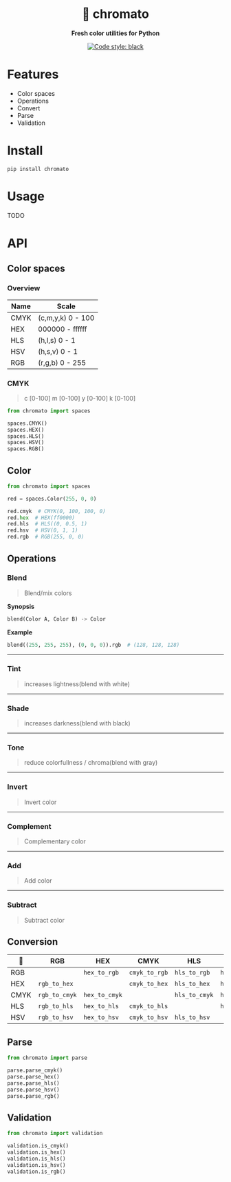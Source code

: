 <div align="center">
    <h1>🍅 chromato</h1>
    <p>
        <b>Fresh color utilities for Python</b>
    </p>

<!--![test](https://github.com/vikpe/chromato/workflows/test/badge.svg?branch=master) [![codecov](https://codecov.io/gh/vikpe/chromato/branch/master/graph/badge.svg)](https://codecov.io/gh/vikpe/chromato)-->
[![Code style: black](https://img.shields.io/badge/code%20style-black-000000.svg)](https://github.com/psf/black)

</div>

# Features

* Color spaces
* Operations
* Convert
* Parse
* Validation

# Install

```shell
pip install chromato
```

# Usage

TODO

# API

## Color spaces

### Overview

Name | Scale
---|---
CMYK | (c,m,y,k) 0 - 100
HEX | 000000 - ffffff
HLS | (h,l,s) 0 - 1
HSV | (h,s,v) 0 - 1
RGB | (r,g,b) 0 - 255

### CMYK

> c [0-100] m [0-100] y [0-100] k [0-100]

```python
from chromato import spaces

spaces.CMYK()
spaces.HEX()
spaces.HLS()
spaces.HSV()
spaces.RGB()
```

## Color

```python
from chromato import spaces

red = spaces.Color(255, 0, 0)

red.cmyk  # CMYK(0, 100, 100, 0)
red.hex  # HEX(ff0000)
red.hls  # HLS((0, 0.5, 1)
red.hsv  # HSV(0, 1, 1)
red.rgb  # RGB(255, 0, 0)
```

## Operations

### Blend

> Blend/mix colors

**Synopsis**

```python
blend(Color A, Color B) -> Color
```

**Example**

```python
blend((255, 255, 255), (0, 0, 0)).rgb  # (128, 128, 128)
```

---

### Tint

> increases lightness(blend with white)

---

### Shade

> increases darkness(blend with black)

---

### Tone

> reduce colorfullness / chroma(blend with gray)

---

### Invert

> Invert color

---

### Complement

> Complementary color

---

### Add

> Add color

---

### Subtract

> Subtract color

## Conversion

🔀 | RGB | HEX | CMYK | HLS | HSV
--- | --- | --- | --- | --- | ---
RGB | <!-- null --> | `hex_to_rgb` | `cmyk_to_rgb` | `hls_to_rgb` | `hsv_to_rgb`
HEX | `rgb_to_hex` | <!-- null --> | `cmyk_to_hex` | `hls_to_hex` | `hsv_to_hex`
CMYK | `rgb_to_cmyk` | `hex_to_cmyk` | <!-- null --> | `hls_to_cmyk` | `hsv_to_cmyk`
HLS | `rgb_to_hls` | `hex_to_hls` | `cmyk_to_hls` | <!-- null --> | `hsv_to_hls`
HSV | `rgb_to_hsv` | `hex_to_hsv` | `cmyk_to_hsv` | `hls_to_hsv` | <!-- null -->

## Parse

```python
from chromato import parse

parse.parse_cmyk()
parse.parse_hex()
parse.parse_hls()
parse.parse_hsv()
parse.parse_rgb()
```

## Validation

```python
from chromato import validation

validation.is_cmyk()
validation.is_hex()
validation.is_hls()
validation.is_hsv()
validation.is_rgb()
```
